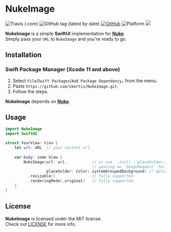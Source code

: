 # NukeImage
![Travis (.com)](https://img.shields.io/travis/com/sbertix/NukeImage)
![GitHub tag (latest by date)](https://img.shields.io/github/v/tag/sbertix/NukeImage)
[![GitHub](https://img.shields.io/github/license/sbertix/NukeImage)](https://github.com/sbertix/NukeImage/blob/master/LICENSE)
![Platform](https://img.shields.io/cocoapods/p/SwiftyInsta.svg?style=flat)
<img src="https://img.shields.io/badge/supports-Swift%20Package%20Manager-ff69b4.svg">  

**NukeImage** is a simple **SwiftUI** implementation for [**Nuke**](https://github.com/kean/Nuke.git).  
Simply pass your `URL` to `NukeImage` and you're ready to go.

## Installation
### Swift Package Manager (Xcode 11 and above)
1. Select `File`/`Swift Packages`/`Add Package Dependency…` from the menu.
1. Paste `https://github.com/sbertix/NukeImage.git`.
1. Follow the steps.

**NukeImage** depends on [**Nuke**](https://github.com/kean/Nuke.git).

## Usage
```swift
import NukeImage
import SwiftUI

struct YourView: View {
    let url: URL  // your content url.
    
    var body: some View {
        NukeImage(url: url,           // or use `.init(_: placeholder:)` 
                                      // passing an `ImageRequest` for finer control.
                  placeholder: Color(.systemGroupedBackground) /* optional */)
          .resizable()                // fully supported.
          .renderingMode(.original)   // fully supported.
    }
}                      
```

## License
**NukeImage** is licensed under the MIT license.  
Check out [LICENSE](https://github.com/sbertix/LICENSE) for more info.
